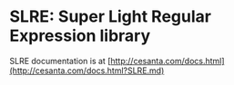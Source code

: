 SLRE: Super Light Regular Expression library
============================================

SLRE documentation is at [http://cesanta.com/docs.html](http://cesanta.com/docs.html?SLRE.md)
